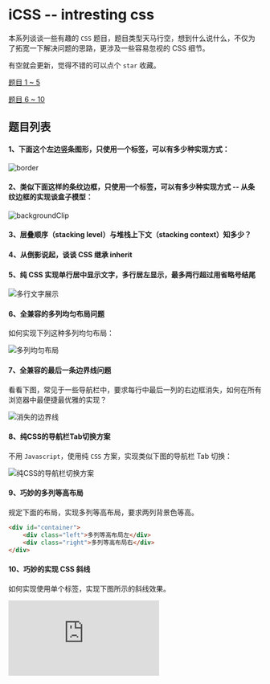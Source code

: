 # iCSS -- intresting css

本系列谈谈一些有趣的 `CSS` 题目，题目类型天马行空，想到什么说什么，不仅为了拓宽一下解决问题的思路，更涉及一些容易忽视的 CSS 细节。

有空就会更新，觉得不错的可以点个 `star` 收藏。

[题目 1 ~ 5](https://github.com/chokcoco/iCSS/issues/1)

[题目 6 ~ 10](https://github.com/chokcoco/iCSS/issues/2)

## 题目列表

#### 1、下面这个左边竖条图形，只使用一个标签，可以有多少种实现方式：

![border](http://images.cnblogs.com/cnblogs_com/coco1s/881614/o_border.png)

#### 2、类似下面这样的条纹边框，只使用一个标签，可以有多少种实现方式 -- 从条纹边框的实现谈盒子模型：

![backgroundClip](http://images.cnblogs.com/cnblogs_com/coco1s/881614/o_backgroundClip.png)

#### 3、层叠顺序（stacking level）与堆栈上下文（stacking context）知多少？

#### 4、从倒影说起，谈谈 CSS 继承 inherit

#### 5、纯 CSS 实现单行居中显示文字，多行居左显示，最多两行超过用省略号结尾

![多行文字展示](http://images.cnblogs.com/cnblogs_com/coco1s/881614/o_center.png)

#### 6、全兼容的多列均匀布局问题

如何实现下列这种多列均匀布局：

![多列均匀布局](http://images2015.cnblogs.com/blog/608782/201607/608782-20160713180644092-236763328.png)

#### 7、全兼容的最后一条边界线问题

看看下图，常见于一些导航栏中，要求每行中最后一列的右边框消失，如何在所有浏览器中最便捷最优雅的实现？

![消失的边界线](http://images.cnblogs.com/cnblogs_com/coco1s/881614/o_disappear.png)

#### 8、纯CSS的导航栏Tab切换方案

不用 `Javascript`，使用纯 `CSS` 方案，实现类似下图的导航栏 Tab 切换：

![纯CSS的导航栏切换方案](http://images2015.cnblogs.com/blog/608782/201610/608782-20161013103036328-1395095905.gif)

#### 9、巧妙的多列等高布局

规定下面的布局，实现多列等高布局，要求两列背景色等高。

``` HTML
<div id="container">
    <div class="left">多列等高布局左</div> 
    <div class="right">多列等高布局右</div>
</div>
```

#### 10、巧妙的实现 CSS 斜线

如何实现使用单个标签，实现下图所示的斜线效果。

![CSS slash](http://www.cnblogs.com/coco1s/gallery/image/176013.html)

